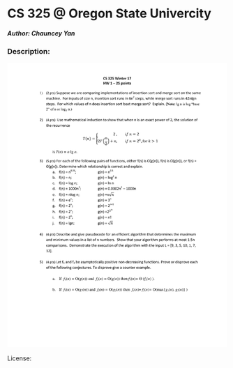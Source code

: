 CS 325 @ Oregon State Univercity
================================
##### Author: Chauncey Yan

### Description:
![PDF](./HW1W17.png)

License: 
